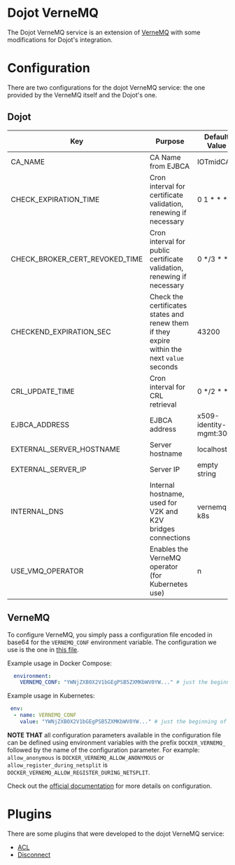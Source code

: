 # **Dojot VerneMQ**

The Dojot VerneMQ service is an extension of [VerneMQ](https://github.com/vernemq/vernemq) with some
modifications for Dojot's integration.

# **Configuration**

There are two configurations for the dojot VerneMQ service: the one provided by the VerneMQ itself and the Dojot's
one.

## **Dojot**

Key                             | Purpose                                                                                     | Default Value           | Accepted values
------------------------------- | ------------------------------------------------------------------------------------------- | ----------------------- |-----------------
CA_NAME                         | CA Name from EJBCA                                                                          | IOTmidCA                | string
CHECK_EXPIRATION_TIME           | Cron interval for certificate validation, renewing if necessary                             | 0 1 * * *               | cron expressions
CHECK_BROKER_CERT_REVOKED_TIME  | Cron interval for public certificate validation, renewing if necessary                      | 0 */3 * * *             | cron expressions
CHECKEND_EXPIRATION_SEC         | Check the certificates states and renew them if they expire within the next `value` seconds | 43200                   | seconds
CRL_UPDATE_TIME                 | Cron interval for CRL retrieval                                                             | 0 */2 * * *             | cron expressions
EJBCA_ADDRESS                   | EJBCA address                                                                               | x509-identity-mgmt:3000 | hostname/IP
EXTERNAL_SERVER_HOSTNAME        | Server hostname                                                                             | localhost               | hostname
EXTERNAL_SERVER_IP              | Server IP                                                                                   | empty string            | IP
INTERNAL_DNS                    | Internal hostname, used for V2K and K2V bridges connections                                 | vernemq-k8s             | hostname
USE_VMQ_OPERATOR                | Enables the VerneMQ operator (for Kubernetes use)                                           | n                       | y or n

## **VerneMQ**

To configure VerneMQ, you simply pass a configuration file encoded in base64 for the `VERNEMQ_CONF`
environment variable. The configuration we use is the one in [this file](./examples/vernemq.conf).

Example usage in Docker Compose:

```yaml
  environment:
    VERNEMQ_CONF: "YWNjZXB0X2V1bGEgPSB5ZXMKbWV0YW..." # just the beginning of base64
```

Example usage in Kubernetes:

```yaml
 env:
  - name: VERNEMQ_CONF
    value: "YWNjZXB0X2V1bGEgPSB5ZXMKbWV0YW..." # just the beginning of base64
```

__NOTE THAT__ all configuration parameters available in the configuration file can be defined using
environment variables with the prefix `DOCKER_VERNEMQ_` followed by the name of the configuration
parameter. For example: `allow_anonymous` is `DOCKER_VERNEMQ_ALLOW_ANONYMOUS` or
`allow_register_during_netsplit` is `DOCKER_VERNEMQ_ALLOW_REGISTER_DURING_NETSPLIT`.

Check out the [official documentation](https://docs.vernemq.com/) for more details on configuration.

# **Plugins**

There are some plugins that were developed to the dojot VerneMQ service:

- [ACL](./src/dojot_acl_plugin)
- [Disconnect](./src/dojot_disconnect_plugin)
